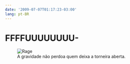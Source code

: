 ```yaml
---
date: '2009-07-07T01:17:23-03:00'
lang: pt-BR
---
```


# FFFFUUUUUUUU-

<figure>
  <img src="/img/rage.gif" alt="Rage" />
  <figcaption>A gravidade não perdoa quem deixa a torneira aberta.</figcaption>
</figure>

